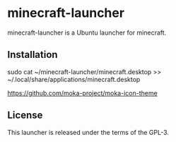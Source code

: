 # minecraft-launcher

minecraft-launcher is a Ubuntu launcher for minecraft.

## Installation



sudo cat ~/minecraft-launcher/minecraft.desktop >> ~/.local/share/applications/minecraft.desktop

https://github.com/moka-project/moka-icon-theme

## License

This launcher is released under the terms of the GPL-3.
